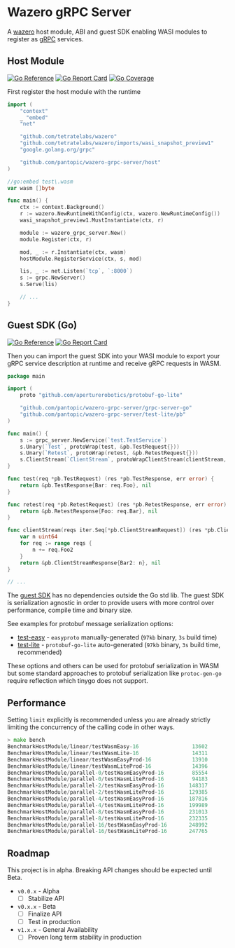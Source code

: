 # Wazero gRPC Server

A [wazero](https://pkg.go.dev/github.com/tetratelabs/wazero) host module, ABI and guest SDK enabling WASI modules to register as [gRPC](https://grpc.io/) services.

## Host Module

[![Go Reference](https://godoc.org/github.com/pantopic/wazero-grpc-server/host?status.svg)](https://godoc.org/github.com/pantopic/wazero-grpc-server/host)
[![Go Report Card](https://goreportcard.com/badge/github.com/pantopic/wazero-grpc-server/host)](https://goreportcard.com/report/github.com/pantopic/wazero-grpc-server/host)
[![Go Coverage](https://github.com/pantopic/wazero-grpc-server/wiki/host/coverage.svg)](https://raw.githack.com/wiki/pantopic/wazero-grpc-server/host/coverage.html)

First register the host module with the runtime

```go
import (
	"context"
	_ "embed"
	"net"

	"github.com/tetratelabs/wazero"
	"github.com/tetratelabs/wazero/imports/wasi_snapshot_preview1"
	"google.golang.org/grpc"

	"github.com/pantopic/wazero-grpc-server/host"
)

//go:embed test\.wasm
var wasm []byte

func main() {
	ctx := context.Background()
	r := wazero.NewRuntimeWithConfig(ctx, wazero.NewRuntimeConfig())
	wasi_snapshot_preview1.MustInstantiate(ctx, r)

	module := wazero_grpc_server.New()
	module.Register(ctx, r)

	mod, _ := r.Instantiate(ctx, wasm)
	hostModule.RegisterService(ctx, s, mod)

	lis, _ := net.Listen(`tcp`, `:8000`)
	s := grpc.NewServer()
	s.Serve(lis)

	// ...
}
```

## Guest SDK (Go)

[![Go Reference](https://godoc.org/github.com/pantopic/wazero-grpc-server/grpc-server-go?status.svg)](https://godoc.org/github.com/pantopic/wazero-grpc-server/grpc-server-go)
[![Go Report Card](https://goreportcard.com/badge/github.com/pantopic/wazero-grpc-server/grpc-server-go)](https://goreportcard.com/report/github.com/pantopic/wazero-grpc-server/grpc-server-go)

Then you can import the guest SDK into your WASI module to export your gRPC service description at runtime and receive gRPC requests in WASM.

```go
package main

import (
	proto "github.com/aperturerobotics/protobuf-go-lite"

	"github.com/pantopic/wazero-grpc-server/grpc-server-go"
	"github.com/pantopic/wazero-grpc-server/test-lite/pb"
)

func main() {
	s := grpc_server.NewService(`test.TestService`)
	s.Unary(`Test`, protoWrap(test, &pb.TestRequest{}))
	s.Unary(`Retest`, protoWrap(retest, &pb.RetestRequest{}))
	s.ClientStream(`ClientStream`, protoWrapClientStream(clientStream, &pb.ClientStreamRequest{}))
}

func test(req *pb.TestRequest) (res *pb.TestResponse, err error) {
	return &pb.TestResponse{Bar: req.Foo}, nil
}

func retest(req *pb.RetestRequest) (res *pb.RetestResponse, err error) {
	return &pb.RetestResponse{Foo: req.Bar}, nil
}

func clientStream(reqs iter.Seq[*pb.ClientStreamRequest]) (res *pb.ClientStreamResponse, err error) {
	var n uint64
	for req := range reqs {
		n += req.Foo2
	}
	return &pb.ClientStreamResponse{Bar2: n}, nil
}

// ...
```

The [guest SDK](https://pkg.go.dev/github.com/pantopic/wazero-grpc-server/grpc-server-go) has no dependencies outside the Go std lib.
The guest SDK is serialization agnostic in order to provide users with more control over performance, compile time and binary size.

See examples for protobuf message serialization options:

- [test-easy](/test-easy) - `easyproto` manually-generated (`97kb` binary, `3s` build time)
- [test-lite](/test-lite) - `protobuf-go-lite` auto-generated (`97kb` binary, `3s` build time, recommended)

These options and others can be used for protobuf serialization in WASM but some standard approaches to protobuf
serialization like `protoc-gen-go` require reflection which tinygo does not support.

## Performance

Setting `limit` explicitly is recommended unless you are already strictly limiting the concurrency of the calling code
in other ways.

```go
> make bench
BenchmarkHostModule/linear/testWasmEasy-16                 13602             78630 ns/op
BenchmarkHostModule/linear/testWasmLite-16                 14311             76914 ns/op
BenchmarkHostModule/linear/testWasmEasyProd-16             13910             78315 ns/op
BenchmarkHostModule/linear/testWasmLiteProd-16             14396             76460 ns/op
BenchmarkHostModule/parallel-0/testWasmEasyProd-16         85554             12037 ns/op
BenchmarkHostModule/parallel-0/testWasmLiteProd-16         94183             11982 ns/op
BenchmarkHostModule/parallel-2/testWasmEasyProd-16        148317              8109 ns/op
BenchmarkHostModule/parallel-2/testWasmLiteProd-16        129385              8135 ns/op
BenchmarkHostModule/parallel-4/testWasmEasyProd-16        187816              6191 ns/op
BenchmarkHostModule/parallel-4/testWasmLiteProd-16        199989              6017 ns/op
BenchmarkHostModule/parallel-8/testWasmEasyProd-16        231013              5185 ns/op
BenchmarkHostModule/parallel-8/testWasmLiteProd-16        232335              5172 ns/op
BenchmarkHostModule/parallel-16/testWasmEasyProd-16       248992              4871 ns/op
BenchmarkHostModule/parallel-16/testWasmLiteProd-16       247765              4928 ns/op
```

## Roadmap

This project is in alpha. Breaking API changes should be expected until Beta.

- `v0.0.x` - Alpha
  - [ ] Stabilize API
- `v0.x.x` - Beta
  - [ ] Finalize API
  - [ ] Test in production
- `v1.x.x` - General Availability
  - [ ] Proven long term stability in production
